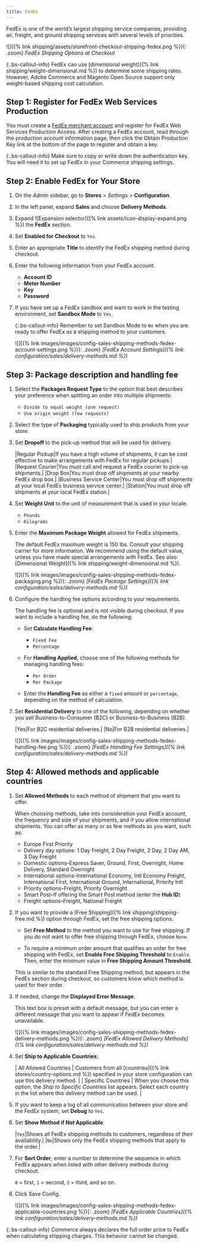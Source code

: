 ```yaml
---
title: FedEx
---
```


FedEx is one of the world’s largest shipping service companies, providing air, freight, and ground shipping services with several levels of priorities.

![]({% link shipping/assets/storefront-checkout-shipping-fedex.png %}){: .zoom}
*FedEx Shipping Options at Checkout*

{:.bs-callout-info}
FedEx can use [dimensional weight]({% link shipping/weight-dimensional.md %}) to determine some shipping rates. However, Adobe Commerce and Magento Open Source support only weight-based shipping cost calculation.

## Step 1: Register for FedEx Web Services Production

You must create a [FedEx merchant account][1] and register for FedEx Web Services Production Access. After creating a FedEx account, read through the production account information page, then click the Obtain Production Key link at the bottom of the page to register and obtain a key.

{:.bs-callout-info}
Make sure to copy or write down the authentication key. You will need it to set up FedEx in your Commerce shipping settings.

## Step 2: Enable FedEx for Your Store

1. On the _Admin_ sidebar, go to **Stores** > _Settings_ > **Configuration**.

1. In the left panel, expand **Sales** and choose **Delivery Methods**.

1. Expand ![Expansion selector]({% link assets/icon-display-expand.png %}) the **FedEx** section.

1. Set **Enabled for Checkout** to `Yes`.

1. Enter an appropriate **Title** to identify the FedEx shipping method during checkout.

1. Enter the following information from your FedEx account:

   - **Account ID**
   - **Meter Number**
   - **Key**
   - **Password**

1. If you have set up a FedEx sandbox and want to work in the testing environment, set **Sandbox Mode** to `Yes`.

   {:.bs-callout-info}
   Remember to set Sandbox Mode to `No` when you are ready to offer FedEx as a shipping method to your customers.

   ![]({% link images/images/config-sales-shipping-methods-fedex-account-settings.png %}){: .zoom}
   _[FedEx Account Settings]({% link configuration/sales/delivery-methods.md %})_

## Step 3: Package description and handling fee

1. Select the **Packages Request Type** to the option that best describes your preference when splitting an order into multiple shipments:

   - `Divide to equal weight (one request)`
   - `Use origin weight (few requests)`

1. Select the type of **Packaging** typically used to ship products from your store.

1. Set **Dropoff** to the pick-up method that will be used for delivery.

    |Regular Pickup|If you have a high volume of shipments, it can be cost effective to make arrangements with FedEx for regular pickups.|
    |Request Courier|You must call and request a FedEx courier to pick-up shipments.|
    |Drop Box|You must drop off shipments at your nearby FedEx drop box.|
    |Business Service Center|You must drop off shipments at your local FedEx business service center.|
    |Station|You must drop off shipments at your local FedEx station.|

1. Set **Weight Unit** to the unit of measurement that is used in your locale.

   - `Pounds`
   - `Kilograms`

1. Enter the **Maximum Package Weight** allowed for FedEx shipments.

   The default FedEx maximum weight is 150 lbs. Consult your shipping carrier for more information. We recommend using the default value, unless you have made special arrangements with FedEx. See also: [Dimensional Weight]({% link shipping/weight-dimensional.md %}).

   ![]({% link images/images/config-sales-shipping-methods-fedex-packaging.png %}){: .zoom}
   _[FedEx Package Settings]({% link configuration/sales/delivery-methods.md %})_

1. Configure the handling fee options according to your requirements.

   The handling fee is optional and is not visible during checkout. If you want to include a handling fee, do the following:

   - Set **Calculate Handling Fee**:

      - `Fixed Fee`
      - `Percentage`

   - For **Handling Applied**, choose one of the following methods for managing handling fees:

      - `Per Order`
      - `Per Package`

   - Enter the **Handling Fee** as either a `fixed` amount or `percentage`, depending on the method of calculation.

1. Set **Residential Delivery** to one of the following, depending on whether you sell Business-to-Consumer (B2C) or Business-to-Business (B2B).

   |Yes|For B2C residential deliveries.|
   |No|For B2B residential deliveries.|

   ![]({% link images/images/config-sales-shipping-methods-fedex-handling-fee.png %}){: .zoom}
   _[FedEx Handling Fee Settings]({% link configuration/sales/delivery-methods.md %})_

## Step 4: Allowed methods and applicable countries

1. Set **Allowed Methods** to each method of shipment that you want to offer.

   When choosing methods, take into consideration your FedEx account, the frequency and size of your shipments, and if you allow international shipments. You can offer as many or as few methods as you want, such as:

   - Europe First Priority
   - Delivery day options: 1 Day Freight, 2 Day Freight, 2 Day, 2 Day AM, 3 Day Freight
   - Domestic options–Express Saver, Ground, First, Overnight, Home Delivery, Standard Overnight
   - International options–International Economy, Intl Economy Freight, International First, International Ground, International, Priority Intl
   - Priority options–Freight, Priority Overnight
   - Smart Post–If offering the Smart Post method (enter the **Hub ID**)
   - Freight options–Freight, National Freight

1. If you want to provide a [Free Shipping]({% link shipping/shipping-free.md %}) option through FedEx, set the free shipping options.

   - Set **Free Method** to the method you want to use for free shipping. If you do not want to offer free shipping through FedEx, choose `None`.

   - To require a minimum order amount that qualifies an order for free shipping with FedEx, set **Enable Free Shipping Threshold** to `Enable`. Then, enter the minimum value in **Free Shipping Amount Threshold**.

   This is similar to the standard Free Shipping method, but appears in the FedEx section during checkout, so customers know which method is used for their order.

1. If needed, change the **Displayed Error Message**.

   This text box is preset with a default message, but you can enter a different message that you want to appear if FedEx becomes unavailable.

   ![]({% link images/images/config-sales-shipping-methods-fedex-delivery-methods.png %}){: .zoom}
   _[FedEx Allowed Delivery Methods]({% link configuration/sales/delivery-methods.md %})_

1. Set **Ship to Applicable Countries**:

   | All Allowed Countries | Customers from all [countries]({% link stores/country-options.md %}) specified in your store configuration can use this delivery method. |
   | Specific Countries | When you choose this option, the _Ship to Specific Countries_ list appears. Select each country in the list where this delivery method can be used. |

1. If you want to keep a log of all communication between your store and the FedEx system, set **Debug** to `Yes`.

1. Set **Show Method if Not Applicable**:

    |`Yes`|Shows all FedEx shipping methods to customers, regardless of their availability.|
    |`No`|Shows only the FedEx shipping methods that apply to the order.|

1. For **Sort Order**, enter a number to determine the sequence in which FedEx appears when listed with other delivery methods during checkout.

   `0` = first, `1` = second, `2` = third, and so on.

1. Click <span class="btn">Save Config</span>.

   ![]({% link images/images/config-sales-shipping-methods-fedex-applicable-countries.png %}){: .zoom}
   _[FedEx Applicable Countries]({% link configuration/sales/delivery-methods.md %})_

{:.bs-callout-info}
Commerce always declares the full order price to FedEx when calculating shipping charges. This behavior cannot be changed.

[1]: https://www.fedex.com/login/web/jsp/contactInfo1.jsp
